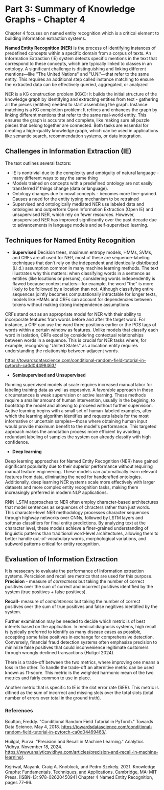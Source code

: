# Part 3: Summary of Knowledge Graphs - Chapter 4

Chapter 4 focuses on named entity recognition which is a critical element to building information extraction systems.

**Named Entity Recognition (NER)** is the process of identifying instances of predefined concepts within a specific domain from a corpus of texts. An Information Extraction (IE) system detects specific mentions in the text that correspond to these concepts, which are typically linked to classes in an ontology. A significant challenge is distinguishing and linking different mentions—like "The United Nations" and "U.N."—that refer to the same entity. This requires an additional step called instance matching to ensure the extracted data can be effectively queried, aggregated, or analyzed

NER is a KG construction problem (KGC): It builds the initial structure of the knowledge graph by identifying and extracting entities from text - gathering all the pieces (entities) needed to start assembling the graph.
Instance matching is a KG completion problem: It refines and enhances the graph by linking different mentions that refer to the same real-world entity. This ensures the graph is accurate and complete, like making sure all puzzle pieces that belong together are connected.
Both tasks are essential for creating a high-quality knowledge graph, which can be used in applications like semantic search, recommendation systems, or data integration.

## Challenges in Information Extraction (IE)

The text outlines several factors:
- IE is nontrivial due to the complexity and ambiguity of natural language - many different ways to say the same thing
- Models trained on concepts with a predefined ontology are not easily transferred if things change (data or language). 
- Ontology changes due to noval concepts - becomes more fine-grained. Causes a need for the entity typing mechanism to be retrained 
- Supervised and ontologically mediated NER use labeled data and ontologies and outperform Open Information Extraction (Open IE) and unsupervised NER, which rely on fewer resources. However, unsupervised NER has improved significantly over the past decade due to advancements in language models and self-supervised learning.

## Techniques for Named Entity Recognition

- **Supervised**
 Decision trees, maximum entropy models, HMMs, SVMs, and CRFs are all used for NER, most of these are sequence-labeling techniques that don't rely on the independent and identically distributed (i.i.d.) assumption common in many machine learning methods. The text illustrates why this matters: when classifying words in a sentence as entities (like locations or persons), considering words independently is flawed because context matters—for example, the word "the" is more likely to be followed by a location than not. Although classifying entire sequences jointly becomes computationally intractable for longer texts, models like HMMs and CRFs can account for dependencies between tokens without making strong independence assumptions

CRFs stand out as an appropriate model for NER with their ability to incorporate features from words before and after the target word. For instance, a CRF can use the word three positions earlier or the POS tags of words within a certain window as features. Unlike models that classify each word in isolation, CRFs excel by considering contextual relationships between words in a sequence. This is crucial for NER tasks where, for example, recognizing "United States" as a location entity requires understanding the relationship between adjacent words.

https://towardsdatascience.com/conditional-random-field-tutorial-in-pytorch-ca0d04499463/

- **Semisupervised and Unsupervised**

Running superivised models at scale requires increased manual labor for labeling training data as well as expesnive. A favorable approach in these circumstances is weak supervision or active learning. These methods require a smaller amount of human intervention, usually in the begining, to bootstrap the model and allowing to proceed without further supervision. Active learning begins with a small set of human-labeled examples, after which the learning algorithm identifies and requests labels for the most informative or uncertain samples—those where obtaining human input would provide maximum benefit to the model's performance. This targeted approach makes the annotation process more efficient by avoiding redundant labeling of samples the system can already classify with high confidence. 

- **Deep learning**

Deep learning approaches for Named Entity Recognition (NER) have gained significant popularity due to their superior performance without requiring manual feature engineering. These models can automatically learn relevant features from data, eliminating the need for handcrafted ontologies. Additionally, deep learning NER systems scale more effectively with larger datasets and more complex entity recognition tasks, making them increasingly preferred in modern NLP applications. 

RNN-LSTM approaches to NER often employ character-based architectures that model sentences as sequences of chracters rather than just words. This character-level NER methodology processes character sequences through highway networks over CNNs, followed by LSTM layers and softmax classifiers for final entity predictions. By analyzing text at the character level, these models achieve a finer-grained understanding of linguistic patterns than traditional word-level architectures, allowing them to better handle out-of-vocabulary words, morphological variations, and subword patterns critical for entity recognition.
 
## Evaluation of Information Extraction

It is nessecary to evaluate the performance of information extraction systems. Perscision and recall are metrics that are used for this purpose. 
**Precision** - measure of _correctness_ but taking the number of correct positives over the sum of correct and incorrect positives identified by the system (true positives + false positives).

**Recall**- measure of _completeness_ but taking the number of correct positives over the sum of true positives and false negitives identified by the system.

Further examination may be needed to decide which metric is of best interets based on the application. In medical diagnosis systems, high recall is typically preferred to identify as many disease cases as possible, accepting some false positives in exchange for comprehensive detection. Conversely, financial fraud detection systems often emphasize precision to minimize false positives that could inconvenience legitimate customers through wrongly declined transactions (Huilgol 2024).

There is a trade-off between the two metrics, where improving one means a loss in the other. To handle the trade-off an alternitive metric can be used known as f1-score. This metric is the weighted harmonic mean of the two metrics and fairly common to use in place.

Another metric that is specific to IE is the slot error rate (SER). This metric is difined as the sum of incorrect and missing slots over the total slots (total number of errors over total in the ground truth). 

### References

Boulton, Freddy. "Conditional Random Field Tutorial in PyTorch." Towards Data Science. May 4, 2018. https://towardsdatascience.com/conditional-random-field-tutorial-in-pytorch-ca0d04499463/.

Huilgol, Purva. "Precision and Recall in Machine Learning." Analytics Vidhya. November 18, 2024. https://www.analyticsvidhya.com/articles/precision-and-recall-in-machine-learning/.

Kejriwal, Mayank, Craig A. Knoblock, and Pedro Szekely. 2021. Knowledge Graphs: Fundamentals, Techniques, and Applications. Cambridge, MA: MIT Press. [ISBN-13: 978-0262045094] Chapter 4 Named Entity Recognition, pages 77–96.

